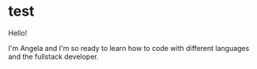 # test

Hello!

I'm Angela and I'm so ready to learn how to code with different languages and the fullstack developer.
